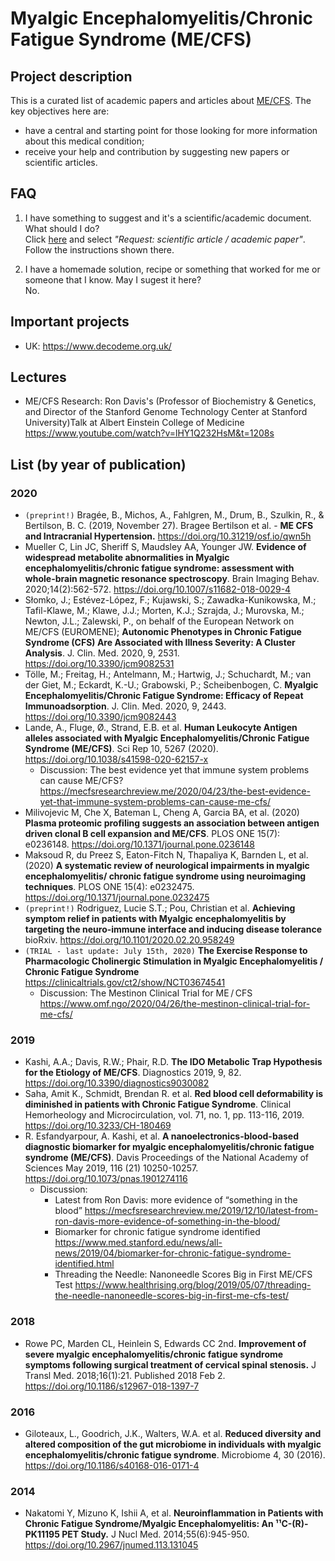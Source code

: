 # Myalgic Encephalomyelitis/Chronic Fatigue Syndrome (ME/CFS)


## Project description

This is a curated list of academic papers and articles about [ME/CFS](https://en.wikipedia.org/wiki/Chronic_fatigue_syndrome). The key objectives here are:
- have a central and starting point for those looking for more information about this medical condition;
- receive your help and contribution by suggesting new papers or scientific articles.


## FAQ

1. I have something to suggest and it's a scientific/academic document. What should I do? \
Click [here](https://github.com/fmachado/me-cfs/issues/new/choose) and select _"Request: scientific article / academic paper"_. Follow the instructions shown there.


2. I have a homemade solution, recipe or something that worked for me or someone that I know. May I sugest it here? \
No.


## Important projects

- UK: https://www.decodeme.org.uk/

## Lectures
- ME/CFS Research: Ron Davis's (Professor of Biochemistry & Genetics, and Director of the Stanford Genome Technology Center at Stanford University)Talk at Albert Einstein College of Medicine https://www.youtube.com/watch?v=lHY1Q232HsM&t=1208s

## List (by year of publication)

### 2020
- `(preprint!)` Bragée, B., Michos, A., Fahlgren, M., Drum, B., Szulkin, R., & Bertilson, B. C. (2019, November 27). Bragee Bertilson et al. - **ME CFS and Intracranial Hypertension.** https://doi.org/10.31219/osf.io/qwn5h
- Mueller C, Lin JC, Sheriff S, Maudsley AA, Younger JW. **Evidence of widespread metabolite abnormalities in Myalgic encephalomyelitis/chronic fatigue syndrome: assessment with whole-brain magnetic resonance spectroscopy**. Brain Imaging Behav. 2020;14(2):562-572. https://doi.org/10.1007/s11682-018-0029-4
- Słomko, J.; Estévez-López, F.; Kujawski, S.; Zawadka-Kunikowska, M.; Tafil-Klawe, M.; Klawe, J.J.; Morten, K.J.; Szrajda, J.; Murovska, M.; Newton, J.L.; Zalewski, P., on behalf of the European Network on ME/CFS (EUROMENE); **Autonomic Phenotypes in Chronic Fatigue Syndrome (CFS) Are Associated with Illness Severity: A Cluster Analysis**. J. Clin. Med. 2020, 9, 2531. https://doi.org/10.3390/jcm9082531
- Tölle, M.; Freitag, H.; Antelmann, M.; Hartwig, J.; Schuchardt, M.; van der Giet, M.; Eckardt, K.-U.; Grabowski, P.; Scheibenbogen, C. **Myalgic Encephalomyelitis/Chronic Fatigue Syndrome: Efficacy of Repeat Immunoadsorption**. J. Clin. Med. 2020, 9, 2443. https://doi.org/10.3390/jcm9082443
- Lande, A., Fluge, Ø., Strand, E.B. et al. **Human Leukocyte Antigen alleles associated with Myalgic Encephalomyelitis/Chronic Fatigue Syndrome (ME/CFS)**. Sci Rep 10, 5267 (2020). https://doi.org/10.1038/s41598-020-62157-x
  - Discussion: The best evidence yet that immune system problems can cause ME/CFS?
 https://mecfsresearchreview.me/2020/04/23/the-best-evidence-yet-that-immune-system-problems-can-cause-me-cfs/
- Milivojevic M, Che X, Bateman L, Cheng A, Garcia BA, et al. (2020) **Plasma proteomic profiling suggests an association between antigen driven clonal B cell expansion and ME/CFS**. PLOS ONE 15(7): e0236148. https://doi.org/10.1371/journal.pone.0236148
- Maksoud R, du Preez S, Eaton-Fitch N, Thapaliya K, Barnden L, et al. (2020) **A systematic review of neurological impairments in myalgic encephalomyelitis/ chronic fatigue syndrome using neuroimaging techniques**. PLOS ONE 15(4): e0232475. https://doi.org/10.1371/journal.pone.0232475
- `(preprint!)` Rodriguez, Lucie S.T.; Pou, Christian et al. **Achieving symptom relief in patients with Myalgic encephalomyelitis by targeting the neuro-immune interface and inducing disease tolerance** bioRxiv. https://doi.org/10.1101/2020.02.20.958249
- `(TRIAL - last update: July 15th, 2020)` **The Exercise Response to Pharmacologic Cholinergic Stimulation in Myalgic Encephalomyelitis / Chronic Fatigue Syndrome** https://clinicaltrials.gov/ct2/show/NCT03674541
  - Discussion: The Mestinon Clinical Trial for ME / CFS https://www.omf.ngo/2020/04/26/the-mestinon-clinical-trial-for-me-cfs/

### 2019
- Kashi, A.A.; Davis, R.W.; Phair, R.D. **The IDO Metabolic Trap Hypothesis for the Etiology of ME/CFS**. Diagnostics 2019, 9, 82. https://doi.org/10.3390/diagnostics9030082
- Saha, Amit K.,  Schmidt, Brendan R. et al. **Red blood cell deformability is diminished in patients with Chronic Fatigue Syndrome**. Clinical Hemorheology and Microcirculation, vol. 71, no. 1, pp. 113-116, 2019. https://doi.org/10.3233/CH-180469
- R. Esfandyarpour, A. Kashi, et al. **A nanoelectronics-blood-based diagnostic biomarker for myalgic encephalomyelitis/chronic fatigue syndrome (ME/CFS)**. Davis Proceedings of the National Academy of Sciences May 2019, 116 (21) 10250-10257. https://doi.org/10.1073/pnas.1901274116
  - Discussion:
    - Latest from Ron Davis: more evidence of “something in the blood” https://mecfsresearchreview.me/2019/12/10/latest-from-ron-davis-more-evidence-of-something-in-the-blood/
    - Biomarker for chronic fatigue syndrome identified https://www.med.stanford.edu/news/all-news/2019/04/biomarker-for-chronic-fatigue-syndrome-identified.html
    - Threading the Needle: Nanoneedle Scores Big in First ME/CFS Test https://www.healthrising.org/blog/2019/05/07/threading-the-needle-nanoneedle-scores-big-in-first-me-cfs-test/
    
### 2018
- Rowe PC, Marden CL, Heinlein S, Edwards CC 2nd. **Improvement of severe myalgic encephalomyelitis/chronic fatigue syndrome symptoms following surgical treatment of cervical spinal stenosis.** J Transl Med. 2018;16(1):21. Published 2018 Feb 2. https://doi.org/10.1186/s12967-018-1397-7

### 2016
- Giloteaux, L., Goodrich, J.K., Walters, W.A. et al. **Reduced diversity and altered composition of the gut microbiome in individuals with myalgic encephalomyelitis/chronic fatigue syndrome**. Microbiome 4, 30 (2016). https://doi.org/10.1186/s40168-016-0171-4

### 2014
- Nakatomi Y, Mizuno K, Ishii A, et al. **Neuroinflammation in Patients with Chronic Fatigue Syndrome/Myalgic Encephalomyelitis: An ¹¹C-(R)-PK11195 PET Study.** J Nucl Med. 2014;55(6):945-950. https://doi.org/10.2967/jnumed.113.131045
  
